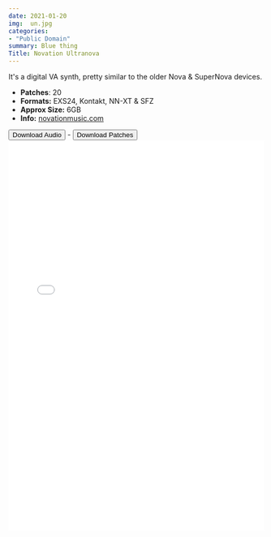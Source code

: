 ```yaml
---
date: 2021-01-20
img:  un.jpg
categories: 
- "Public Domain"
summary: Blue thing
Title: Novation Ultranova
---
```



It's a digital VA synth, pretty similar to the older Nova & SuperNova devices. 

-  **Patches**: 20
-   **Formats:** EXS24, Kontakt, NN-XT & SFZ
-   **Approx Size:** 6GB
-   **Info:** [novationmusic.com](https://novationmusic.com/en/synths/)

<div class="buttons"> <a href="https://www.dropbox.com/sh/0jr7mrc38o8mnlg/AAAHBYinVQKs6zEQ9EJVwIrJa?dl=0"> <button>Download Audio</button></a> - <a href="https://github.com/publicsamples/Novation-Ultranova"> <button>Download Patches</button></a></div>



<iframe width="100%" height="770px" src="/Demos/demos/nova.html" frameborder="0" allow="accelerometer; autoplay; clipboard-write; encrypted-media; gyroscope; picture-in-picture" allowfullscreen></iframe>

